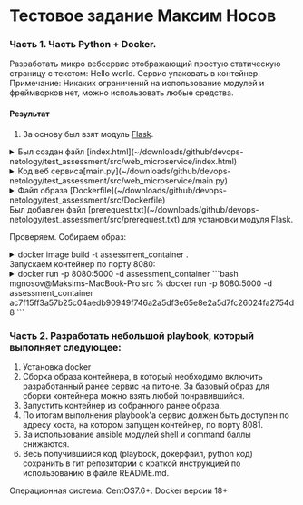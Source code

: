 # Тестовое задание Максим Носов
### Часть 1. Часть Python + Docker.
Разработать микро вебсервис отображающий простую статическую страницу с текстом: Hello world.
Сервис упаковать в контейнер.
Примечание: Никаких ограничений на использование модулей и фреймворков нет, можно использовать любые средства.

#### Результат
1. За основу был взят модуль [Flask](https://pythonbasics.org/flask-tutorial-hello-world/).
<details><summary>Был создан файл [index.html](~/downloads/github/devops-netology/test_assessment/src/web_microservice/index.html)</summary>
```html
</<!DOCTYPE html>
<html lang="en" dir="ltr">
  <head>
    <meta charset="utf-8">
    <title>Test assesment</title>
  </head>
  <body>
    <h1> Hello world!</h1>
  </body>
</html>
```
</details>
<details><summary>Код веб сервиса[main.py](~/downloads/github/devops-netology/test_assessment/src/web_microservice/main.py)</summary>
```python
from flask import Flask, render_template
import os, sys
app = Flask(__name__, template_folder="/app")
@app.route("/")
def home():
    return render_template("index.html")
if __name__ == "__main__":
    port = int(os.environ.get("PORT", 5000))
    app.run(host="0.0.0.0", port=port)
```
</details>
<details><summary>Файл образа [Dockerfile](~/downloads/github/devops-netology/test_assessment/src/Dockerfile)</summary>
```Dockerfile
FROM python:3.12.0a7-bullseye
COPY ./prerequest.txt /app/prerequest.txt
WORKDIR /app
RUN pip install -r prerequest.txt
COPY ./web_microservice /app
ENTRYPOINT [ "python3" ]
CMD [ "main.py" ]
```
</details>
Был добавлен файл [prerequest.txt](~/downloads/github/devops-netology/test_assessment/src/prerequest.txt) для установки модуля Flask.

Проверяем.
Собираем образ:
<details><summary>docker image build -t assessment_container .</summary>
```bash
mgnosov@Maksims-MacBook-Pro src % docker image build -t assessment_container .
[+] Building 1.8s (11/11) FINISHED                                                                                  
 => [internal] load build definition from Dockerfile                                                           0.0s
 => => transferring dockerfile: 37B                                                                            0.0s
 => [internal] load .dockerignore                                                                              0.0s
 => => transferring context: 2B                                                                                0.0s
 => [internal] load metadata for docker.io/library/python:3.12.0a7-bullseye                                    1.7s
 => [auth] library/python:pull token for registry-1.docker.io                                                  0.0s
 => [1/5] FROM docker.io/library/python:3.12.0a7-bullseye@sha256:3125e5896c50d7b17ddc7f1b0330d98839cd0f66184f  0.0s
 => [internal] load build context                                                                              0.0s
 => => transferring context: 255B                                                                              0.0s
 => CACHED [2/5] COPY ./prerequest.txt /app/prerequest.txt                                                     0.0s
 => CACHED [3/5] WORKDIR /app                                                                                  0.0s
 => CACHED [4/5] RUN pip install -r prerequest.txt                                                             0.0s
 => CACHED [5/5] COPY ./web_microservice /app                                                                  0.0s
 => exporting to image                                                                                         0.0s
 => => exporting layers                                                                                        0.0s
 => => writing image sha256:4ae03fb3936db81f2f1533d4a87ee9ec2befd3b36e3250b3613cac23524c7a26                   0.0s
 => => naming to docker.io/library/assessment_container                                                        0.0s
```
</details>
Запускаем контейнер по порту 8080:
<details><summary>docker run -p 8080:5000 -d assessment_container</summery>
```bash
mgnosov@Maksims-MacBook-Pro src % docker run -p 8080:5000 -d assessment_container
ac7f15ff3a57b25c04aedb90949f746a2a5df3e65e8e2a5d7fc26024fa2754d8
```
</details>


### Часть 2. Разработать небольшой playbook, который выполняет следующее:
1) Установка docker
2) Сборка образа контейнера, в который необходимо включить разработанный ранее сервис на питоне. За базовый образ для сборки контейнера можно взять любой понравившийся.
3) Запустить контейнер из собранного ранее образа.
4) По итогам выполнения playbook'а сервис должен быть доступен по адресу хоста, на котором запущен контейнер, по порту 8081.
5) За использование ansible модулей shell и command баллы снижаются.
6) Весь получившийся код (playbook, докерфайл, python код) сохранить в гит репозитории с краткой инструкцией по использованию в файле README.md.

Операционная система: CentOS7.6+.
Docker версии 18+
